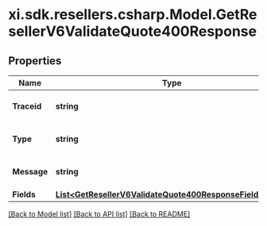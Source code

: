# xi.sdk.resellers.csharp.Model.GetResellerV6ValidateQuote400Response

## Properties

Name | Type | Description | Notes
------------ | ------------- | ------------- | -------------
**Traceid** | **string** | Unique Id to identify error. | [optional] 
**Type** | **string** | Describes the type of the error. | [optional] 
**Message** | **string** | A detailed error message. | [optional] 
**Fields** | [**List&lt;GetResellerV6ValidateQuote400ResponseFieldsInner&gt;**](GetResellerV6ValidateQuote400ResponseFieldsInner.md) |  | [optional] 

[[Back to Model list]](../README.md#documentation-for-models) [[Back to API list]](../README.md#documentation-for-api-endpoints) [[Back to README]](../README.md)

